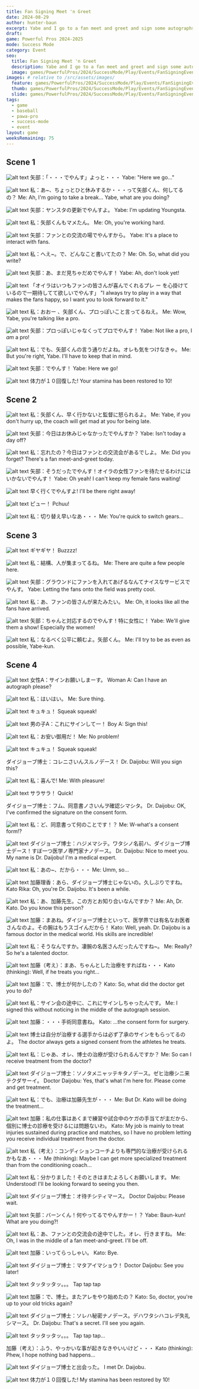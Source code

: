 ```yaml
---
title: Fan Signing Meet 'n Greet
date: 2024-08-29
author: hunter-baun
excerpt: Yabe and I go to a fan meet and greet and sign some autographs. Too many autographs, maybe...
draft: 
game: Powerful Pros 2024-2025
mode: Success Mode
category: Event
seo:
  title: Fan Signing Meet 'n Greet
  description: Yabe and I go to a fan meet and greet and sign some autographs. Too many autographs, maybe...
  image: games/PowerfulPros/2024/SuccessMode/Play/Events/FanSigningEvent/57.png
images: # relative to /src/assets/images/
  feature: games/PowerfulPros/2024/SuccessMode/Play/Events/FanSigningEvent/57.png
  thumb: games/PowerfulPros/2024/SuccessMode/Play/Events/FanSigningEvent/57.png
  slide: games/PowerfulPros/2024/SuccessMode/Play/Events/FanSigningEvent/57.png
tags:
  - game
  - baseball
  - pawa-pro
  - success-mode
  - event
layout: game
weeksRemaining: 75
---
```


## Scene 1
![alt text](/assets/images/games/PowerfulPros/2024/SuccessMode/Play/Events/FanSigningEvent/1.png)
矢部：「・・・でやんす」よっと・・・
Yabe: "Here we go..."

![alt text](/assets/images/games/PowerfulPros/2024/SuccessMode/Play/Events/FanSigningEvent/2.png)
私：あ~、ちょっとひと休みするか・・・って矢部くん、何してるの？
Me: Ah, I'm going to take a break... Yabe, what are you doing?

![alt text](/assets/images/games/PowerfulPros/2024/SuccessMode/Play/Events/FanSigningEvent/3.png)
矢部：ヤンスタの更新でやんすよ。
Yabe: I'm updating Youngsta.

![alt text](/assets/images/games/PowerfulPros/2024/SuccessMode/Play/Events/FanSigningEvent/4.png)
私：矢部くんもマメたん。
Me: Oh, you're working hard.

![alt text](/assets/images/games/PowerfulPros/2024/SuccessMode/Play/Events/FanSigningEvent/5.png)
矢部：ファンとの交流の場でやんすから。
Yabe: It's a place to interact with fans.

![alt text](/assets/images/games/PowerfulPros/2024/SuccessMode/Play/Events/FanSigningEvent/6.png)
私：へえ~。で、どんなこと書いてたの？
Me: Oh. So, what did you write?

![alt text](/assets/images/games/PowerfulPros/2024/SuccessMode/Play/Events/FanSigningEvent/7.png)
矢部：あ、まだ見ちゃだめでやんす！
Yabe: Ah, don't look yet!

![alt text](/assets/images/games/PowerfulPros/2024/SuccessMode/Play/Events/FanSigningEvent/8.png)
「オイラはいつもファンの皆さんが喜んでくれるプレ ー を心掛けているので一期待してて欲しいでやんす」
"I always try to play in a way that makes the fans happy, so I want you to look forward to it."

![alt text](/assets/images/games/PowerfulPros/2024/SuccessMode/Play/Events/FanSigningEvent/9.png)
私：おおー 、矢部くん、プロっぽいこと言ってるねえ。
Me: Wow, Yabe, you're talking like a pro.

![alt text](/assets/images/games/PowerfulPros/2024/SuccessMode/Play/Events/FanSigningEvent/10.png)
矢部：プロっぽいじゃなくってプロでやんす！
Yabe: Not like a pro, I *am* a pro!

![alt text](/assets/images/games/PowerfulPros/2024/SuccessMode/Play/Events/FanSigningEvent/11.png)
私：でも、矢部くんの言う通りだよね。オレも気をつけなきゃ。
Me: But you're right, Yabe. I'll have to keep that in mind.

![alt text](/assets/images/games/PowerfulPros/2024/SuccessMode/Play/Events/FanSigningEvent/12.png)
矢部：でやんす！
Yabe: Here we go!

![alt text](/assets/images/games/PowerfulPros/2024/SuccessMode/Play/Events/FanSigningEvent/13.png)
体力が１０回復した!
Your stamina has been restored to 10!

## Scene 2

![alt text](/assets/images/games/PowerfulPros/2024/SuccessMode/Play/Events/FanSigningEvent/14.png)
私：矢部くん、早く行かないと監督に怒られるよ。
Me: Yabe, if you don't hurry up, the coach will get mad at you for being late.

![alt text](/assets/images/games/PowerfulPros/2024/SuccessMode/Play/Events/FanSigningEvent/15.png)
矢部：今日はお休みじゃなかったでやんすか？
Yabe: Isn't today a day off?

![alt text](/assets/images/games/PowerfulPros/2024/SuccessMode/Play/Events/FanSigningEvent/16.png)
私：忘れたの？今日はファンとの交流会があるでしよ。
Me: Did you forget? There's a fan meet-and-greet today.

![alt text](/assets/images/games/PowerfulPros/2024/SuccessMode/Play/Events/FanSigningEvent/17.png)
矢部：そうだったでやんす！オイラの女性ファンを待たせるわけにはいかないでやんす！
Yabe: Oh yeah! I can't keep my female fans waiting!

![alt text](/assets/images/games/PowerfulPros/2024/SuccessMode/Play/Events/FanSigningEvent/18.png)
早く行くでやんすよ!
I'll be there right away!

![alt text](/assets/images/games/PowerfulPros/2024/SuccessMode/Play/Events/FanSigningEvent/19.png)
ピュー！
Pchuu!

![alt text](/assets/images/games/PowerfulPros/2024/SuccessMode/Play/Events/FanSigningEvent/20.png)
私：切り替え早いなあ・・・
Me: You're quick to switch gears...

## Scene 3

![alt text](/assets/images/games/PowerfulPros/2024/SuccessMode/Play/Events/FanSigningEvent/21.png)
ギヤギヤ！
Buzzzz!

![alt text](/assets/images/games/PowerfulPros/2024/SuccessMode/Play/Events/FanSigningEvent/22.png)
私：結構、人が集まってるね。
Me: There are quite a few people here.

![alt text](/assets/images/games/PowerfulPros/2024/SuccessMode/Play/Events/FanSigningEvent/23.png)
矢部：グラウンドにファンを入れてあげるなんてナイスなサービスでやんす。
Yabe: Letting the fans onto the field was pretty cool.

![alt text](/assets/images/games/PowerfulPros/2024/SuccessMode/Play/Events/FanSigningEvent/24.png)
私：あ、ファンの皆さんが来たみたい。
Me: Oh, it looks like all the fans have arrived.

![alt text](/assets/images/games/PowerfulPros/2024/SuccessMode/Play/Events/FanSigningEvent/25.png)
矢部：ちゃんと対応するのでやんす！特に女性に！
Yabe: We'll give them a show! Especially the women!

![alt text](/assets/images/games/PowerfulPros/2024/SuccessMode/Play/Events/FanSigningEvent/26.png)
私：なるべく公平に頼むよ。矢部くん。
Me: I'll try to be as even as possible, Yabe-kun.

## Scene 4

![alt text](/assets/images/games/PowerfulPros/2024/SuccessMode/Play/Events/FanSigningEvent/27.png)
女性A：サインお願いしまーす。
Woman A: Can I have an autograph please?

![alt text](/assets/images/games/PowerfulPros/2024/SuccessMode/Play/Events/FanSigningEvent/28.png)
私：はいはい。
Me: Sure thing.

![alt text](/assets/images/games/PowerfulPros/2024/SuccessMode/Play/Events/FanSigningEvent/29.png)
キュキュ！
Squeak squeak!

![alt text](/assets/images/games/PowerfulPros/2024/SuccessMode/Play/Events/FanSigningEvent/30.png)
男の子A：これにサインして一！
Boy A: Sign this!

![alt text](/assets/images/games/PowerfulPros/2024/SuccessMode/Play/Events/FanSigningEvent/31.png)
私：お安い御用だ！
Me: No problem!

![alt text](/assets/images/games/PowerfulPros/2024/SuccessMode/Play/Events/FanSigningEvent/32.png)
キュキュ！
Squeak squeak!

ダイジョーブ博士：コレニさいんスルノデース！
Dr. Daijobu: Will you sign this?

![alt text](/assets/images/games/PowerfulPros/2024/SuccessMode/Play/Events/FanSigningEvent/33.png)
私：喜んで!
Me: With pleasure!

![alt text](/assets/images/games/PowerfulPros/2024/SuccessMode/Play/Events/FanSigningEvent/34.png)
サラサラ！
Quick!

ダイジョーブ博士：フム、同意書ノさいんヲ確認シマシタ。
Dr. Daijobu: OK, I've confirmed the signature on the consent form.

![alt text](/assets/images/games/PowerfulPros/2024/SuccessMode/Play/Events/FanSigningEvent/35.png)
私：ど、同意書って何のことです！？
Me: W-what's a consent form!?

![alt text](/assets/images/games/PowerfulPros/2024/SuccessMode/Play/Events/FanSigningEvent/36.png)
ダイジョーブ博士：ハジメマシテ。ワタシノ名前ハ、ダイジョーブ博士デース！すぼ一つ医学ノ専門家ナノデース。
Dr. Daijobu: Nice to meet you. My name is Dr. Daijobu! I'm a medical expert.

![alt text](/assets/images/games/PowerfulPros/2024/SuccessMode/Play/Events/FanSigningEvent/37.png)
私：あの~、だから・・・
Me: Umm, so...

![alt text](/assets/images/games/PowerfulPros/2024/SuccessMode/Play/Events/FanSigningEvent/38.png)
加藤理香：あら、ダイジョーブ博士じゃないの。久しぶりですね。
Kato Rika: Oh, you're Dr. Daijobu. It's been a while.

![alt text](/assets/images/games/PowerfulPros/2024/SuccessMode/Play/Events/FanSigningEvent/39.png)
私：あ、加藤先生。この方とお知り合いなんですか？
Me: Ah, Dr. Kato. Do you know this person?

![alt text](/assets/images/games/PowerfulPros/2024/SuccessMode/Play/Events/FanSigningEvent/40.png)
加藤：まあね。ダイジョーブ博士といって、医学界では有名なお医者さんなのよ。その腕はもうスゴイんだから！
Kato: Well, yeah. Dr. Daijobu is a famous doctor in the medical world. His skills are incredible!

![alt text](/assets/images/games/PowerfulPros/2024/SuccessMode/Play/Events/FanSigningEvent/41.png)
私：そうなんですか。凄腕の名医さんだったんですね~。
Me: Really? So he's a talented doctor.

![alt text](/assets/images/games/PowerfulPros/2024/SuccessMode/Play/Events/FanSigningEvent/42.png)
加藤（考え）：まあ、ちゃんとした治療をすればね・・・
Kato (thinking): Well, if he treats you right...

![alt text](/assets/images/games/PowerfulPros/2024/SuccessMode/Play/Events/FanSigningEvent/43.png)
加藤：で、博士が何かしたの？
Kato: So, what did the doctor get you to do?

![alt text](/assets/images/games/PowerfulPros/2024/SuccessMode/Play/Events/FanSigningEvent/44.png)
私：サイン会の途中に、これにサインしちゃったんです。
Me: I signed this without noticing in the middle of the autograph session.

![alt text](/assets/images/games/PowerfulPros/2024/SuccessMode/Play/Events/FanSigningEvent/45.png)
加藤：・・・手術同意書ね。
Kato: ...the consent form for surgery.

![alt text](/assets/images/games/PowerfulPros/2024/SuccessMode/Play/Events/FanSigningEvent/46.png)
博士は自分が治療する選手からは必ず了承のサインをもらってるのよ。
The doctor always gets a signed consent from the athletes he treats.

![alt text](/assets/images/games/PowerfulPros/2024/SuccessMode/Play/Events/FanSigningEvent/47.png)
私：じゃあ、オレ、博士の治療が受けられるんですか？
Me: So can I receive treatment from the doctor?

![alt text](/assets/images/games/PowerfulPros/2024/SuccessMode/Play/Events/FanSigningEvent/48.png)
ダイジョーブ博士：ソノタメニャッテキタノデース。ゼヒ治療シニ来テクダサーイ。
Doctor Daijobu: Yes, that's what I'm here for. Please come and get treatment.

![alt text](/assets/images/games/PowerfulPros/2024/SuccessMode/Play/Events/FanSigningEvent/49.png)
私：でも、治療は加藤先生が・・・
Me: But Dr. Kato will be doing the treatment...

![alt text](/assets/images/games/PowerfulPros/2024/SuccessMode/Play/Events/FanSigningEvent/50.png)
加藤：私の仕事はあくまで練習や試合中のケガの手当てが主だから、個別に博士の診療を受けるには問題ないわ。
Kato: My job is mainly to treat injuries sustained during practice and matches, so I have no problem letting you receive individual treatment from the doctor.

![alt text](/assets/images/games/PowerfulPros/2024/SuccessMode/Play/Events/FanSigningEvent/51.png)
私（考え）：コンディションコーチよりも専門的な治療が受けられるかもなあ・・・
Me (thinking): Maybe I can get more specialized treatment than from the conditioning coach...

![alt text](/assets/images/games/PowerfulPros/2024/SuccessMode/Play/Events/FanSigningEvent/52.png)
私：分かりました！そのときはまたよろしくお願いします。
Me: Understood! I'll be looking forward to seeing you then.

![alt text](/assets/images/games/PowerfulPros/2024/SuccessMode/Play/Events/FanSigningEvent/53.png)
ダイジョーブ博士：オ待チシティマース。
Doctor Daijobu: Please wait.

![alt text](/assets/images/games/PowerfulPros/2024/SuccessMode/Play/Events/FanSigningEvent/54.png)
矢部：バーンくん！何やってるでやんすかー！？
Yabe: Baun-kun! What are you doing?!

![alt text](/assets/images/games/PowerfulPros/2024/SuccessMode/Play/Events/FanSigningEvent/55.png)
私：あ、ファンとの交流会の途中でした。オレ、行きますね。
Me: Oh, I was in the middle of a fan meet-and-greet. I'll be off.

![alt text](/assets/images/games/PowerfulPros/2024/SuccessMode/Play/Events/FanSigningEvent/56.png)
加藤：いってらっしゃい。
Kato: Bye.

![alt text](/assets/images/games/PowerfulPros/2024/SuccessMode/Play/Events/FanSigningEvent/57.png)
ダイジョーブ博士：マタアイマショウ！
Doctor Daijobu: See you later!

![alt text](/assets/images/games/PowerfulPros/2024/SuccessMode/Play/Events/FanSigningEvent/58.png)
タッタッタッ。。。
Tap tap tap

![alt text](/assets/images/games/PowerfulPros/2024/SuccessMode/Play/Events/FanSigningEvent/59.png)
加藤：で、博士。またアレをやり始めたの？
Kato: So, doctor, you're up to your old tricks again?

![alt text](/assets/images/games/PowerfulPros/2024/SuccessMode/Play/Events/FanSigningEvent/60.png)
ダイジョーブ博士：ソレハ秘密ナノデース。デハワタシハコレデ失礼シマース。
Dr. Daijobu: That's a secret. I'll see you again.

![alt text](/assets/images/games/PowerfulPros/2024/SuccessMode/Play/Events/FanSigningEvent/61.png)
タッタッタッ。。。
Tap tap tap...

加藤（考え）：ふう、やっかいな事が起きなきやいいけど・・・
Kato (thinking): Phew, I hope nothing bad happens...

![alt text](/assets/images/games/PowerfulPros/2024/SuccessMode/Play/Events/FanSigningEvent/62.png)
ダイジョーブ博士と出会った。
I met Dr. Daijobu.

![alt text](/assets/images/games/PowerfulPros/2024/SuccessMode/Play/Events/FanSigningEvent/63.png)
体力が１０回復した!
My stamina has been restored by 10!
